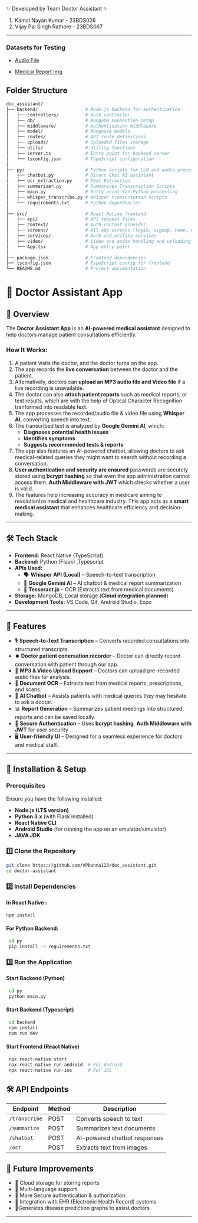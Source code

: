 ✨ Developed by Team Doctor Assistant ✨

1. Kamal Nayan Kumar - 23BDS026
2. Vijay Pal Singh Rathore - 23BDS067

---
### Datasets for Testing
- [Audio File](https://github.com/VPbanna123/doc_assistant/blob/main/py/test.mp3)

- [Medical Report Img](https://github.com/VPbanna123/doc_assistant/blob/main/py/blood_report.png)

## Folder Structure
```bash
doc_assistant/
├── backend/                  # Node.js backend for authentication 
│   ├── controllers/          # Auth controller
│   ├── db/                   # MongoDB connection setup
│   ├── middleware/           # Authentication middleware
│   ├── model/                # Mongoose models
│   ├── routes/               # API route definitions
│   ├── uploads/              # Uploaded files storage
│   ├── utils/                # Utility functions
│   ├── server.ts             # Entry point for backend server
│   └── tsconfig.json         # TypeScript configuration
│
├── py/                       # Python scripts for LLM and audio processing
│   ├── chatbot.py            # Direct Chat AI assistant 
│   ├── ocr_extraction.py     # Text Extraction
│   ├── summarizer.py         # Summarises Transcription Scripts    
│   ├── main.py               # Entry point for Python processing
│   ├── whisper_transcribe.py # Whisper transcription scripts
│   └── requirements.txt      # Python dependencies
│
├── src/                      # React Native frontend
│   ├── api/                  # API request files
│   ├── context/              # Auth context provider
│   ├── screens/              # All app screens (login, signup, home, etc.)
│   ├── services/             # Auth and utility services
│   ├── video/                # Video and audio handling and uploading
│   └── App.tsx               # App entry point
│
├── package.json              # Frontend dependencies
├── tsconfig.json             # TypeScript config for frontend
└── README.md                 # Project documentation
```

# 🏥 Doctor Assistant App

## 📌 Overview  

The **Doctor Assistant App** is an **AI-powered medical assistant** designed to help doctors manage patient consultations efficiently.  

### **How It Works:**  
1. A patient visits the doctor, and the doctor turns on the app.  
2. The app records the **live conversation** between the doctor and the patient.  
3. Alternatively, doctors can **upload an MP3 audio file and Video file** if a live recording is unavailable.  
4. The doctor can also **attach patient reports** such as medical reports, or test results, which are with the help of Optical Character Recognition tranformed into readable text.
5. The app processes the recorded/audio file & video file using **Whisper AI**, converting speech into text.  
6. The transcribed text is analyzed by **Google Gemini AI**, which:  
   - **Diagnoses potential health issues**  
   - **Identifies symptoms**  
   - **Suggests recommended tests & reports**  
7. The app also features an AI-powered chatbot, allowing doctors to ask medical-related queries they might want to search without recording a conversation.  
8. **User authentication and security are ensured** passwords are securely stored using **bcrypt hashing** so that even the app administration cannot access them. **Auth Middleware with JWT** which checks whether a user is valid.
9. The features help increasing accuracy in medicare aiming to revolutionize medical and healthcare industry.
This app acts as a **smart medical assistant** that enhances healthcare efficiency and decision-making.  

---

## 🛠 Tech Stack  

- **Frontend:** React Native (TypeScript)  
- **Backend:** Python (Flask) ,Typescript   
- **APIs Used:**  
  - 🗣 **Whisper API (Local)** – Speech-to-text transcription  
  - 🤖 **Google Gemini AI** – AI chatbot & medical report summarization  
  - 📝 **Tesseract.js** – OCR (Extracts text from medical documents)  
- **Storage:** MongoDB, Local storage (**Cloud integration planned**)  
- **Development Tools:** VS Code, Git, Android Studio, Expo  

---

## 🚀 Features  

- 🎙 **Speech-to-Text Transcription** – Converts recorded consultations into structured transcripts.  
- ⏺️ **Doctor patient conersation recorder** – Doctor can directly record conversation with patient through our app.  
- 🎵 **MP3 & Video Upload Support** – Doctors can upload pre-recorded audio files for analysis.  
- 📄 **Document OCR** – Extracts text from medical reports, prescriptions, and scans.  
- 🤖 **AI Chatbot** – Assists patients with medical queries they may hesitate to ask a doctor.  
- 📊 **Report Generation** – Summarizes patient meetings into structured reports and can be saved locally.  
- 🔐 **Secure Authentication** – Uses **bcrypt hashing**, **Auth Middleware with JWT** for user security .  
- 🖥 **User-friendly UI** – Designed for a seamless experience for doctors and medical staff.  

---

## 🔧 Installation & Setup  

### **Prerequisites**  

Ensure you have the following installed:  
- **Node.js (LTS version)**  
- **Python 3.x** (with Flask installed)  
- **React Native CLI**  
- **Android Studio** (for running the app on an emulator/simulator)  
- **JAVA JDK**   

### **1️⃣ Clone the Repository**  

```bash
git clone https://github.com/VPbanna123/doc_assistant.git
cd doctor-assistant

```

### 2️⃣ Install Dependencies

#### In React Native :

```bash
npm install
```


#### For Python Backend:

```bash
 cd py
 pip install -r requirements.txt
```

### 3️⃣ Run the Application

#### Start Backend (Python)

```bash
 cd py
 python main.py 
```
#### Start Backend (Typescript)

```bash
 cd backend
 npm install
 npm run dev 
```

#### Start Frontend (React Native)

```bash
 npx react-native start
 npx react-native run-android  # For Android
 npx react-native run-ios      # For iOS
```

## 🛠 API Endpoints

| Endpoint      | Method | Description                  |
| ------------- | ------ | ---------------------------- |
| `/transcribe` | POST   | Converts speech to text      |
| `/summarize`  | POST   | Summarizes text documents    |
| `/chatbot`    | POST   | AI-powered chatbot responses |
| `/ocr`        | POST   | Extracts text from images    |

## 🎯 Future Improvements

- 🔹 Cloud storage for storing reports
- 🔹 Multi-language support
- 🔹 More Secure authentication & authorization
- 🔹 Integration with EHR (Electronic Health Record) systems
- 🔹Generates disease prediction graphs to assist doctors 
---
